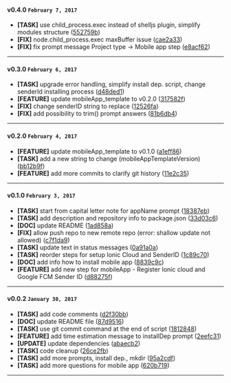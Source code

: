 
#### v0.4.0 `February 7, 2017`
- **[TASK]** use child_process.exec instead of shelljs plugin, simplify modules structure ([552759b](https://github.com/pixelant/pxa/commit/552759b))
- **[FIX]** node.child_process.exec maxBuffer issue ([cae2a33](https://github.com/pixelant/pxa/commit/cae2a33))
- **[FIX]** fix prompt message Project type -> Mobile app step ([e8acf62](https://github.com/pixelant/pxa/commit/e8acf62))

***

#### v0.3.0 `February 6, 2017`
- **[TASK]** upgrade error handling, simplify install dep. script, change senderId installing process ([d48ded1](https://github.com/pixelant/pxa/commit/d48ded1))
- **[FEATURE]** update mobileApp_template to v0.2.0 ([317582f](https://github.com/pixelant/pxa/commit/317582f))
- **[FIX]** change senderID string to replace ([12526fa](https://github.com/pixelant/pxa/commit/12526fa))
- **[FIX]** add possibility to trim() prompt answers ([81b6db4](https://github.com/pixelant/pxa/commit/81b6db4))

***

#### v0.2.0 `February 4, 2017`
- **[FEATURE]** update mobileApp_template to v0.1.0 ([a1eff86](https://github.com/pixelant/pxa/commit/a1eff86))
- **[TASK]** add a new string to change (mobileAppTemplateVersion) ([bb12b9f](https://github.com/pixelant/pxa/commit/bb12b9f))
- **[FEATURE]** add more commits to clarify git history ([11e2c35](https://github.com/pixelant/pxa/commit/11e2c35))

***

#### v0.1.0 `February 3, 2017`
- **[TASK]** start from capital letter note for appName prompt ([18387eb](https://github.com/pixelant/pxa/commit/18387eb))
- **[TASK]** add description and repository info to package.json ([33d03c6](https://github.com/pixelant/pxa/commit/33d03c6))
- **[DOC]** update README ([1ad858a](https://github.com/pixelant/pxa/commit/1ad858a))
- **[FIX]** allow push repo to new remote repo (error: shallow update not allowed) ([c7f1da9](https://github.com/pixelant/pxa/commit/c7f1da9))
- **[TASK]** update text in status messages ([0a91a0a](https://github.com/pixelant/pxa/commit/0a91a0a))
- **[TASK]** reorder steps for setup Ionic Cloud and SenderID ([1c89c70](https://github.com/pixelant/pxa/commit/1c89c70))
- **[DOC]** add info how to install mobile app ([8839c9c](https://github.com/pixelant/pxa/commit/8839c9c))
- **[FEATURE]** add new step for mobileApp - Register Ionic cloud and Google FCM Sender ID ([d88275f](https://github.com/pixelant/pxa/commit/d88275f))

***

#### v0.0.2 `January 30, 2017`
- **[TASK]** add code comments ([d2f30bb](https://github.com/pixelant/pxa/commit/d2f30bb))
- **[DOC]** update README file ([87d9516](https://github.com/pixelant/pxa/commit/87d9516))
- **[TASK]** use git commit command at the end of script ([1812848](https://github.com/pixelant/pxa/commit/1812848))
- **[FEATURE]** add time estimation message to installDep prompt ([2eefc31](https://github.com/pixelant/pxa/commit/2eefc31))
- **[UPDATE]** update dependencies ([abaecb2](https://github.com/pixelant/pxa/commit/abaecb2))
- **[TASK]** code cleanup ([26ce2fb](https://github.com/pixelant/pxa/commit/26ce2fb))
- **[TASK]** add more prompts, install dep., mkdir ([95a2cdf](https://github.com/pixelant/pxa/commit/95a2cdf))
- **[TASK]** add more questions for mobile app ([620b719](https://github.com/pixelant/pxa/commit/620b719))

***
